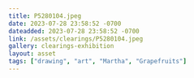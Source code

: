 ```yaml
---
title: P5280104.jpeg
date: 2023-07-28 23:58:52 -0700
dateadded: 2023-07-28 23:58:52 -0700
link: /assets/clearings/P5280104.jpeg
gallery: clearings-exhibition
layout: asset
tags: ["drawing", "art", "Martha", "Grapefruits"]
--- 
```

